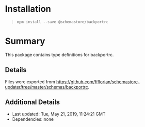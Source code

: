 # Installation
> `npm install --save @schemastore/backportrc`

# Summary
This package contains type definitions for backportrc.

## Details
Files were exported from https://github.com/ffflorian/schemastore-updater/tree/master/schemas/backportrc.

## Additional Details
* Last updated: Tue, May 21, 2019, 11:24:21 GMT
* Dependencies: none
